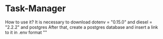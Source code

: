 # Task-Manager
How to use it?
It is necessary to download dotenv = "0.15.0" and diesel = "2.2.2" and postgres
After that, create a postgres database and insert a link to it in .env format ""
